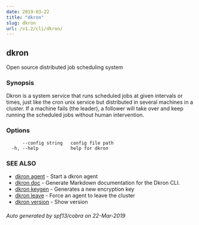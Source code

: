 ```yaml
---
date: 2019-03-22
title: "dkron"
slug: dkron
url: /v1.2/cli/dkron/
---
```

## dkron

Open source distributed job scheduling system

### Synopsis

Dkron is a system service that runs scheduled jobs at given intervals or times,
just like the cron unix service but distributed in several machines in a cluster.
If a machine fails (the leader), a follower will take over and keep running the scheduled jobs without human intervention.

### Options

```
      --config string   config file path
  -h, --help            help for dkron
```

### SEE ALSO

* [dkron agent](/cli/dkron_agent/)	 - Start a dkron agent
* [dkron doc](/cli/dkron_doc/)	 - Generate Markdown documentation for the Dkron CLI.
* [dkron keygen](/cli/dkron_keygen/)	 - Generates a new encryption key
* [dkron leave](/cli/dkron_leave/)	 - Force an agent to leave the cluster
* [dkron version](/cli/dkron_version/)	 - Show version

###### Auto generated by spf13/cobra on 22-Mar-2019
